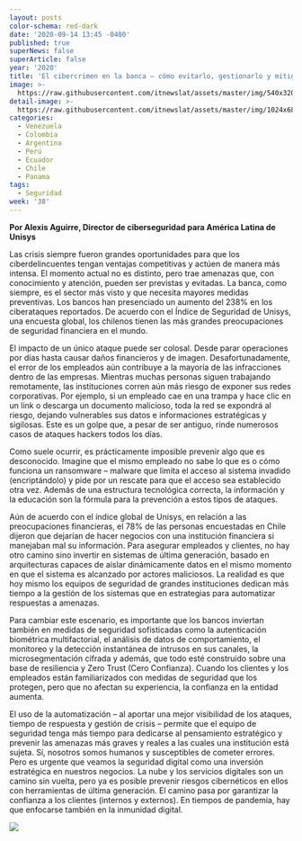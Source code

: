 ```yaml
---
layout: posts
color-schema: red-dark
date: '2020-09-14 13:45 -0400'
published: true
superNews: false
superArticle: false
year: '2020'
title: 'El cibercrimen en la banca – cómo evitarlo, gestionarlo y mitigar sus daños'
image: >-
  https://raw.githubusercontent.com/itnewslat/assets/master/img/540x320/Banca-Digitalp.jpg
detail-image: >-
  https://raw.githubusercontent.com/itnewslat/assets/master/img/1024x680/Banca-Digitalg.jpg
categories:
  - Venezuela
  - Colombia
  - Argentina
  - Perú
  - Ecuador
  - Chile
  - Panama
tags:
  - Seguridad
week: '38'
---
```

**Por Alexis Aguirre, Director de ciberseguridad para América Latina de Unisys**

Las crisis siempre fueron grandes oportunidades para que los ciberdelincuentes tengan ventajas competitivas y actúen de manera más intensa. El momento actual no es distinto, pero trae amenazas que, con conocimiento y atención, pueden ser previstas y evitadas. La banca, como siempre, es el sector más visto y que necesita mayores medidas preventivas. Los bancos han presenciado un aumento del 238% en los ciberataques reportados. De acuerdo con el Índice de Seguridad de Unisys, una encuesta global, los chilenos tienen las más grandes preocupaciones de seguridad financiera en el mundo.

El impacto de un único ataque puede ser colosal. Desde parar operaciones por días hasta causar daños financieros y de imagen. Desafortunadamente, el error de los empleados aún contribuye a la mayoría de las infracciones dentro de las empresas. Mientras muchas personas siguen trabajando remotamente, las instituciones corren aún más riesgo de exponer sus redes corporativas. Por ejemplo, si un empleado cae en una trampa y hace clic en un link o descarga un documento malicioso, toda la red se expondrá al riesgo, dejando vulnerables sus datos e informaciones estratégicas y sigilosas. Este es un golpe que, a pesar de ser antiguo, rinde numerosos casos de ataques hackers todos los días.

Como suele ocurrir, es prácticamente imposible prevenir algo que es desconocido. Imagine que el mismo empleado no sabe lo que es o cómo funciona un ransomware – malware que limita el acceso al sistema invadido (encriptándolo) y pide por un rescate para que el acceso sea establecido otra vez. Además de una estructura tecnológica correcta, la información y la educación son la fórmula para la prevención a estos tipos de ataques.

Aún de acuerdo con el índice global de Unisys, en relación a las preocupaciones financieras, el 78% de las personas encuestadas en Chile dijeron que dejarían de hacer negocios con una institución financiera si manejaban mal su información. Para asegurar empleados y clientes, no hay otro camino sino invertir en sistemas de última generación, basado en arquitecturas capaces de aislar dinámicamente datos en el mismo momento en que el sistema es alcanzado por actores maliciosos. La realidad es que hoy mismo los equipos de seguridad de grandes instituciones dedican más tiempo a la gestión de los sistemas que en estrategias para automatizar respuestas a amenazas.

Para cambiar este escenario, es importante que los bancos inviertan también en medidas de seguridad sofisticadas como la autenticación biométrica multifactorial, el análisis de datos de comportamiento, el monitoreo y la detección instantánea de intrusos en sus canales, la microsegmentación cifrada y además, que todo esté construido sobre una base de resiliencia y Zero Trust (Cero Confianza). Cuando los clientes y los empleados están familiarizados con medidas de seguridad que los protegen, pero que no afectan su experiencia, la confianza en la entidad aumenta.

El uso de la automatización – al aportar una mejor visibilidad de los ataques, tiempo de respuesta y gestión de crisis – permite que el equipo de seguridad tenga más tiempo para dedicarse al pensamiento estratégico y prevenir las amenazas más graves y reales a las cuales una institución está sujeta.
Sí, nosotros somos humanos y susceptibles de cometer errores. Pero es urgente que veamos la seguridad digital como una inversión estratégica en nuestros negocios. La nube y los servicios digitales son un camino sin vuelta, pero ya es posible prevenir riesgos cibernéticos en ellos con herramientas de última generación. El camino pasa por garantizar la confianza a los clientes (internos y externos). En tiempos de pandemia, hay que enfocarse también en la inmunidad digital. 

<img src="https://tracker.metricool.com/c3po.jpg?hash=56f88a41e39ab42c063cc51676587a04"/>